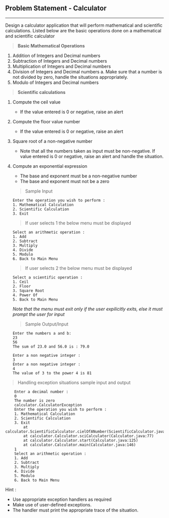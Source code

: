 ## Problem Statement - Calculator
_______________

Design a calculator application that will perform mathematical and scientific calculations.
Listed below are the basic operations done on a mathematical and scientific calculator

> **Basic Mathematical Operations**
1.	Addition of Integers and Decimal numbers
2.	Subtraction of Integers and Decimal numbers
3.	Multiplication of Integers and Decimal numbers
4.	Division of Integers and Decimal numbers
a.	Make sure that a number is not divided by zero, handle the situations appropriately.
5.	Modulo of Integers and Decimal numbers
> **Scientific calculations**
1.	Compute the ceil value
    - If the value entered is 0 or negative, raise an alert
2.	Compute the floor value number
    -  If the value entered is 0 or negative, raise an alert
3.	Square root of a non-negative number
    - Note that all the numbers taken as input must be non-negative. If value entered is 0 or negative, raise an alert and handle the situation. 
4.	Compute an exponential expression
    - The base and exponent must be a non-negative number 
    - The base and exponent must not be a zero
    >Sample Input

        Enter the operation you wish to perform : 
        1. Mathematical Calculation 
        2. Scientific Calculation 
        3. Exit

    >If user selects 1 the below menu must be displayed

        Select an arithmetic operation : 
        1. Add 
        2. Subtract 
        3. Multiply 
        4. Divide 
        5. Modulo 
        6. Back to Main Menu

    >If user selects 2 the below menu must be displayed

        Select a scientific operation : 
        1. Ceil 
        2. Floor 
        3. Square Root 
        4. Power Of 
        5. Back to Main Menu

    *Note that the menu must exit only if the user expilicitly exits, else it must prompt the user for input*

    >Sample Output/Input

        Enter the numbers a and b: 
        23
        56
        The sum of 23.0 and 56.0 is : 79.0

        Enter a non negative integer : 
        3
        Enter a non negative integer : 
        4
        The value of 3 to the power 4 is 81

>Handling exception situations sample input and output

        Enter a decimal number : 
        0
        The number is zero
        calculator.CalculatorException
        Enter the operation you wish to perform : 
        1. Mathematical Calculation 
        2. Scientific Calculation 
        3. Exit
            at calculator.ScientificCalculator.cielOfANumber(ScientificCalculator.java:8)
            at calculator.Calculator.sciCalculator(Calculator.java:77)
            at calculator.Calculator.start(Calculator.java:125)
            at calculator.Calculator.main(Calculator.java:146)
        1
        Select an arithmetic operation : 
        1. Add 
        2. Subtract 
        3. Multiply 
        4. Divide 
        5. Modulo 
        6. Back to Main Menu

Hint : 
- Use appropriate exception handlers as required
- Make use of user-defined exceptions.
- The handler must print the appropriate trace of the   situation.
    
